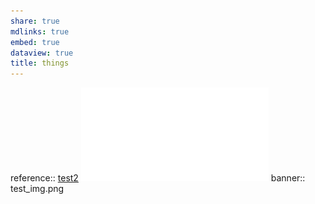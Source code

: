 ```yaml
---
share: true
mdlinks: true
embed: true
dataview: true
title: things
---
```


reference:: [test2](test2)
![](images/CV.pdf)
banner:: test_img.png